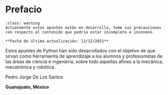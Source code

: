 # Prefacio

```{admonition} Apuntes en desarrollo
:class: warning
Actualmente estos apuntes están en desarrollo, tome sus precauciones con respecto al contenido que podría estar incompleto e inconexo.

**Fecha de última actualización: 13/12/2021**
```

Estos apuntes de Python han sido desarrollados con el objetivo de que sirvan como herramienta de aprendizaje a los alumnos y profesionistas de las áreas de ciencia e ingeniería, sobre todo aquellas afines a la mecánica, mecatrónica y robótica. 


Pedro Jorge De Los Santos

**Guanajuato, México**


<a href="https://github.com/JorgeDeLosSantos" target="_blank">
    <i class="fa fa-github fa-3x" aria-hidden="true"></i>
</a>
<a href="https://twitter.com/numython" target="_blank">
    <i class="fa fa-twitter fa-3x" aria-hidden="true"></i>
</a>

```python

```
